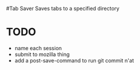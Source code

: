 #Tab Saver
Saves tabs to a specified directory

# TODO
- name each session
- submit to mozilla thing
- add a post-save-command to run git commit n'at
